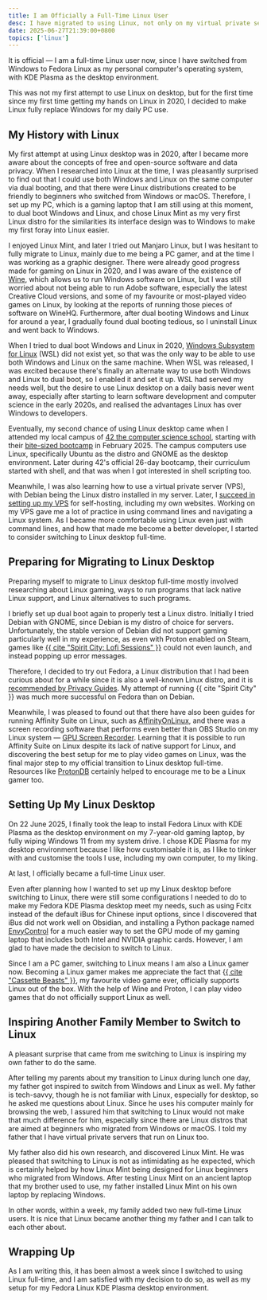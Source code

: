 ```yaml
---
title: I am Officially a Full-Time Linux User
desc: I have migrated to using Linux, not only on my virtual private servers, but also my personal computer desktop.
date: 2025-06-27T21:39:00+0800
topics: ['linux']
---
```

It is official — I am a full-time Linux user now, since I have switched from Windows to Fedora Linux as my personal computer's operating system, with KDE Plasma as the desktop environment.

This was not my first attempt to use Linux on desktop, but for the first time since my first time getting my hands on Linux in 2020, I decided to make Linux fully replace Windows for my daily PC use.

## My History with Linux

My first attempt at using Linux desktop was in 2020, after I became more aware about the concepts of free and open-source software and data privacy. When I researched into Linux at the time, I was pleasantly surprised to find out that I could use both Windows and Linux on the same computer via dual booting, and that there were Linux distributions created to be friendly to beginners who switched from Windows or macOS. Therefore, I set up my PC, which is a gaming laptop that I am still using at this moment, to dual boot Windows and Linux, and chose Linux Mint as my very first Linux distro for the similarities its interface design was to Windows to make my first foray into Linux easier.

I enjoyed Linux Mint, and later I tried out Manjaro Linux, but I was hesitant to fully migrate to Linux, mainly due to me being a PC gamer, and at the time I was working as a graphic designer. There were already good progress made for gaming on Linux in 2020, and I was aware of the existence of [Wine](https://www.winehq.org/), which allows us to run Windows software on Linux, but I was still worried about not being able to run Adobe software, especially the latest Creative Cloud versions, and some of my favourite or most-played video games on Linux, by looking at the reports of running those pieces of software on WineHQ. Furthermore, after dual booting Windows and Linux for around a year, I gradually found dual booting tedious, so I uninstall Linux and went back to Windows.

When I tried to dual boot Windows and Linux in 2020, [Windows Subsystem for Linux](https://en.wikipedia.org/wiki/Windows_Subsystem_for_Linux) (WSL) did not exist yet, so that was the only way to be able to use both Windows and Linux on the same machine. When WSL was released, I was excited because there's finally an alternate way to use both Windows and Linux to dual boot, so I enabled it and set it up. WSL had served my needs well, but the desire to use Linux desktop on a daily basis never went away, especially after starting to learn software development and computer science in the early 2020s, and realised the advantages Linux has over Windows to developers.

Eventually, my second chance of using Linux desktop came when I attended my local campus of [42 the computer science school](/topics/42-the-school/), starting with their [bite-sized bootcamp](2025-03-06-attended-42-discovery-piscine.md) in February 2025. The campus computers use Linux, specifically Ubuntu as the distro and GNOME as the desktop environment. Later during 42's official 26-day bootcamp, their curriculum started with shell, and that was when I got interested in shell scripting too.

Meanwhile, I was also learning how to use a virtual private server (VPS), with Debian being the Linux distro installed in my server. Later, I [succeed in setting up my VPS](2025-05-19-my-vps-arc-began.md) for self-hosting, including my own websites. Working on my VPS gave me a lot of practice in using command lines and navigating a Linux system. As I became more comfortable using Linux even just with command lines, and how that made me become a better developer, I started to consider switching to Linux desktop full-time.

## Preparing for Migrating to Linux Desktop

Preparing myself to migrate to Linux desktop full-time mostly involved researching about Linux gaming, ways to run programs that lack native Linux support, and Linux alternatives to such programs.

I briefly set up dual boot again to properly test a Linux distro. Initially I tried Debian with GNOME, since Debian is my distro of choice for servers. Unfortunately, the stable version of Debian did not support gaming particularly well in my experience, as even with Proton enabled on Steam, games like [{{ cite "Spirit City: Lofi Sessions" }}](https://store.steampowered.com/app/2113850/Spirit_City_Lofi_Sessions/) could not even launch, and instead popping up error messages.

Therefore, I decided to try out Fedora, a Linux distribution that I had been curious about for a while since it is also a well-known Linux distro, and it is [recommended by Privacy Guides](https://www.privacyguides.org/en/desktop/#fedora-linux). My attempt of running {{ cite "Spirit City" }} was much more successful on Fedora than on Debian.

Meanwhile, I was pleased to found out that there have also been guides for running Affinity Suite on Linux, such as [AffinityOnLinux](https://github.com/Twig6943/AffinityOnLinux), and there was a screen recording software that performs even better than OBS Studio on my Linux system — [GPU Screen Recorder](https://git.dec05eba.com/gpu-screen-recorder/about/). Learning that it is possible to run Affinity Suite on Linux despite its lack of native support for Linux, and discovering the best setup for me to play video games on Linux, was the final major step to my official transition to Linux desktop full-time. Resources like [ProtonDB](https://www.protondb.com/) certainly helped to encourage me to be a Linux gamer too.

## Setting Up My Linux Desktop

On 22 June 2025, I finally took the leap to install Fedora Linux with KDE Plasma as the desktop environment on my 7-year-old gaming laptop, by fully wiping Windows 11 from my system drive. I chose KDE Plasma for my desktop environment because I like how customisable it is, as I like to tinker with and customise the tools I use, including my own computer, to my liking.

At last, I officially became a full-time Linux user.

Even after planning how I wanted to set up my Linux desktop before switching to Linux, there were still some configurations I needed to do to make my Fedora KDE Plasma desktop meet my needs, such as using Fcitx instead of the default iBus for Chinese input options, since I discovered that iBus did not work well on Obsidian, and installing a Python package named [EnvyControl](https://github.com/bayasdev/envycontrol) for a much easier way to set the GPU mode of my gaming laptop that includes both Intel and NVIDIA graphic cards. However, I am glad to have made the decision to switch to Linux.

Since I am a PC gamer, switching to Linux means I am also a Linux gamer now. Becoming a Linux gamer makes me appreciate the fact that {[{ cite "Cassette Beasts" }}](https://www.cassettebeasts.com/), my favourite video game ever, officially supports Linux out of the box. With the help of Wine and Proton, I can play video games that do not officially support Linux as well.

## Inspiring Another Family Member to Switch to Linux

A pleasant surprise that came from me switching to Linux is inspiring my own father to do the same.

After telling my parents about my transition to Linux during lunch one day, my father got inspired to switch from Windows and Linux as well. My father is tech-savvy, though he is not familiar with Linux, especially for desktop, so he asked me questions about Linux. Since he uses his computer mainly for browsing the web, I assured him that switching to Linux would not make that much difference for him, especially since there are Linux distros that are aimed at beginners who migrated from Windows or macOS. I told my father that I have virtual private servers that run on Linux too.

My father also did his own research, and discovered Linux Mint. He was pleased that switching to Linux is not as intimidating as he expected, which is certainly helped by how Linux Mint being designed for Linux beginners who migrated from Windows. After testing Linux Mint on an ancient laptop that my brother used to use, my father installed Linux Mint on his own laptop by replacing Windows.

In other words, within a week, my family added two new full-time Linux users. It is nice that Linux became another thing my father and I can talk to each other about.

## Wrapping Up

As I am writing this, it has been almost a week since I switched to using Linux full-time, and I am satisfied with my decision to do so, as well as my setup for my Fedora Linux KDE Plasma desktop environment.

